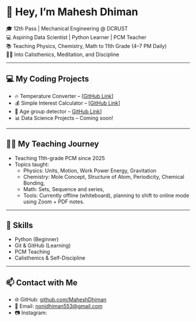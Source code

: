# 👋 Hey, I’m Mahesh Dhiman

🎓 12th Pass | Mechanical Engineering @ DCRUST  
💻 Aspiring Data Scientist | Python Learner | PCM Teacher  
📚 Teaching Physics, Chemistry, Math to 11th Grade (4–7 PM Daily)  
🧘‍♂️ Into Calisthenics, Meditation, and Discipline

---

## 💻 My Coding Projects

- 🔥 Temperature Converter – [[GitHub Link](https://github.com/noni26390/BMI-Calculator/blob/main/temperature.py)]
- 💰 Simple Interest Calculator – [[GitHub Link](https://github.com/noni26390/BMI-Calculator/blob/main/simple%20interest%20calculator.py)]
- 🧮 Age group detector – [GitHub Link](https://github.com/noni26390/python_projects_1/blob/main/age_group_detect.py)]
- 📊 Data Science Projects – Coming soon!

---

## 👨‍🏫 My Teaching Journey

- Teaching 11th-grade PCM since 2025
- Topics taught:
  - Physics: Units, Motion, Work Power Energy, Gravitation
  - Chemistry: Mole Concept, Structure of Atom, Periodicity, Chemical Bonding,
  - Math: Sets, Sequence and series, 
  - Tools: Currently offline (whiteboard), planning to shift to online mode using Zoom + PDF notes.


---

## 🧠 Skills

- Python (Beginner)
- Git & GitHub (Learning)
- PCM Teaching
- Calisthenics & Self-Discipline

---

## 📫 **Contact with Me**

- 🌐 GitHub: [github.com/MaheshDhiman](https://github.com/YourUsername)
- 📧 Email: nonidhiman553@gmail.com
- 📷 Instagram: 

